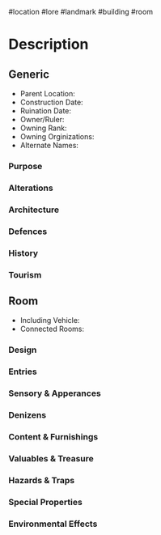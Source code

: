 #location #lore #landmark #building #room
# Description

## Generic
- Parent Location:
- Construction Date:
- Ruination Date:
- Owner/Ruler:
- Owning Rank:
- Owning Orginizations:
- Alternate Names:

### Purpose

### Alterations

### Architecture

### Defences

### History

### Tourism

## Room
- Including Vehicle:
- Connected Rooms:

### Design

### Entries

### Sensory & Apperances

### Denizens

### Content & Furnishings

### Valuables & Treasure

### Hazards & Traps

### Special Properties

### Environmental Effects
